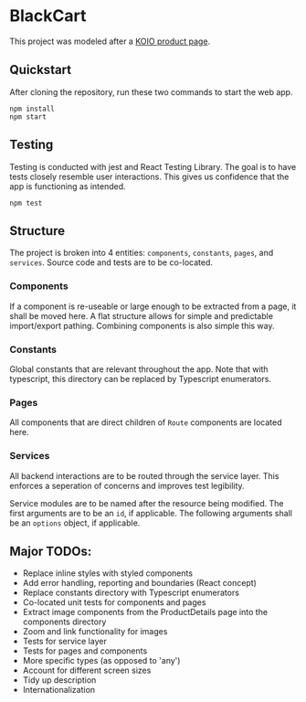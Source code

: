 # BlackCart

This project was modeled after a [KOIO product page](https://www.koio.co/collections/low-tops-mens/products/capri-triple-white-men?variant=32069054070820).

## Quickstart

After cloning the repository, run these two commands to start the web app.

```
npm install
npm start
```

## Testing

Testing is conducted with jest and React Testing Library. The goal is to have tests closely resemble user interactions. This gives us confidence that the app is functioning as intended.

```
npm test
```

## Structure

The project is broken into 4 entities: `components`, `constants`, `pages`, and `services`. Source code and tests are to be co-located.

### Components

If a component is re-useable or large enough to be extracted from a page, it shall be moved here. A flat structure allows for simple and predictable import/export pathing. Combining components is also simple this way.

### Constants

Global constants that are relevant throughout the app. Note that with typescript, this directory can be replaced by Typescript enumerators.

### Pages

All components that are direct children of `Route` components are located here.

### Services

All backend interactions are to be routed through the service layer. This enforces a seperation of concerns and improves test legibility.

Service modules are to be named after the resource being modified. The first arguments are to be an `id`, if applicable. The following arguments shall be an `options` object, if applicable.

## Major TODOs:

- Replace inline styles with styled components
- Add error handling, reporting and boundaries (React concept)
- Replace constants directory with Typescript enumerators
- Co-located unit tests for components and pages
- Extract image components from the ProductDetails page into the components directory
- Zoom and link functionality for images
- Tests for service layer
- Tests for pages and components
- More specific types (as opposed to 'any')
- Account for different screen sizes
- Tidy up description
- Internationalization
